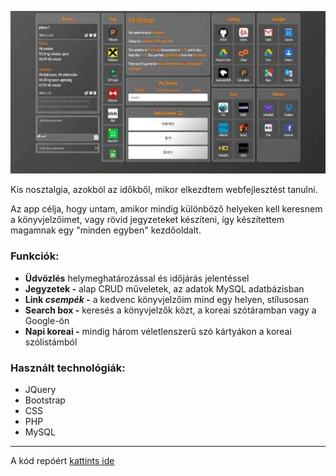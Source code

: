 ![Startpage](https://raw.githubusercontent.com/KinPeter/StartPage/master/screenshot.jpg)

Kis nosztalgia, azokból az időkből, mikor elkezdtem webfejlesztést tanulni.

Az app célja, hogy untam, amikor mindig különböző helyeken kell keresnem a könyvjelzőimet, vagy rövid jegyzeteket készíteni, így készítettem magamnak egy \"minden egyben\" kezdőoldalt. 

### Funkciók:
- **Üdvözlés** helymeghatározással és időjárás jelentéssel
- **Jegyzetek -** alap CRUD műveletek, az adatok MySQL adatbázisban
- **Link *csempék* -** a kedvenc könyvjelzőim mind egy helyen, stílusosan
- **Search box -** keresés a könyvjelzők közt, a koreai szótáramban vagy a Google-ön
- **Napi koreai -** mindig három véletlenszerű szó kártyákon a koreai szólistámból

### Használt technológiák:
- JQuery
- Bootstrap
- CSS
- PHP
- MySQL

---
A kód repóért [kattints ide](https://github.com/KinPeter/StartPage)
